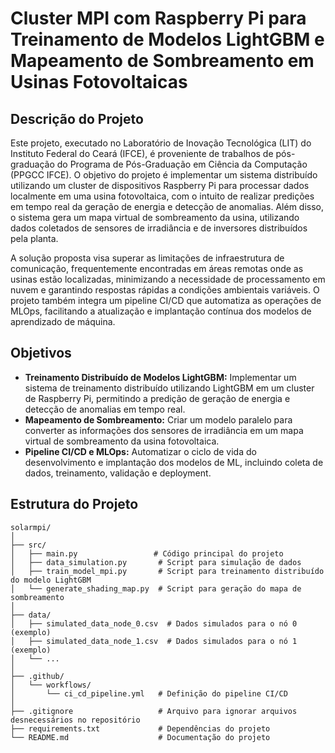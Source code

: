 # Cluster MPI com Raspberry Pi para Treinamento de Modelos LightGBM e Mapeamento de Sombreamento em Usinas Fotovoltaicas

## Descrição do Projeto

Este projeto, executado no Laboratório de Inovação Tecnológica (LIT) do Instituto Federal do Ceará (IFCE), é proveniente de trabalhos de pós-graduação do Programa de Pós-Graduação em Ciência da Computação (PPGCC IFCE). O objetivo do projeto é implementar um sistema distribuído utilizando um cluster de dispositivos Raspberry Pi para processar dados localmente em uma usina fotovoltaica, com o intuito de realizar predições em tempo real da geração de energia e detecção de anomalias. Além disso, o sistema gera um mapa virtual de sombreamento da usina, utilizando dados coletados de sensores de irradiância e de inversores distribuídos pela planta.

A solução proposta visa superar as limitações de infraestrutura de comunicação, frequentemente encontradas em áreas remotas onde as usinas estão localizadas, minimizando a necessidade de processamento em nuvem e garantindo respostas rápidas a condições ambientais variáveis. O projeto também integra um pipeline CI/CD que automatiza as operações de MLOps, facilitando a atualização e implantação contínua dos modelos de aprendizado de máquina.

## Objetivos

- **Treinamento Distribuído de Modelos LightGBM:** Implementar um sistema de treinamento distribuído utilizando LightGBM em um cluster de Raspberry Pi, permitindo a predição de geração de energia e detecção de anomalias em tempo real.
- **Mapeamento de Sombreamento:** Criar um modelo paralelo para converter as informações dos sensores de irradiância em um mapa virtual de sombreamento da usina fotovoltaica.
- **Pipeline CI/CD e MLOps:** Automatizar o ciclo de vida do desenvolvimento e implantação dos modelos de ML, incluindo coleta de dados, treinamento, validação e deployment.

## Estrutura do Projeto

```plaintext
solarmpi/
│
├── src/
│   ├── main.py                 # Código principal do projeto
│   ├── data_simulation.py       # Script para simulação de dados
│   ├── train_model_mpi.py       # Script para treinamento distribuído do modelo LightGBM
│   └── generate_shading_map.py  # Script para geração do mapa de sombreamento
│
├── data/
│   ├── simulated_data_node_0.csv  # Dados simulados para o nó 0 (exemplo)
│   ├── simulated_data_node_1.csv  # Dados simulados para o nó 1 (exemplo)
│   └── ...
│
├── .github/
│   └── workflows/
│       └── ci_cd_pipeline.yml   # Definição do pipeline CI/CD
│
├── .gitignore                   # Arquivo para ignorar arquivos desnecessários no repositório
├── requirements.txt             # Dependências do projeto
└── README.md                    # Documentação do projeto